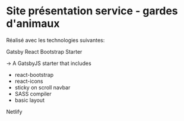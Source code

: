 # Site présentation service - gardes d'animaux 

Réalisé avec les technologies suivantes:

Gatsby React Bootstrap Starter

-> A GatsbyJS starter that includes

- react-bootstrap
- react-icons
- sticky on scroll navbar
- SASS compiler
- basic layout

Netlify
